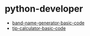 # python-developer
- [band-name-generator-basic-code](https://github.com/devliwa/band-name-generator)
- [tip-calculator-basic-code](https://github.com/devliwa/tip-calculator) 

